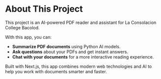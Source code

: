 # About This Project

This project is an AI-powered PDF reader and assistant for La Consolacion College Bacolod.

With this app, you can:

- **Summarize PDF documents** using Python AI models.
- **Ask questions** about your PDFs and get instant answers.
- **Chat with your documents** for a more interactive reading experience.

Built with Next.js, this app combines modern web technologies and AI to help you work with documents smarter and faster.

